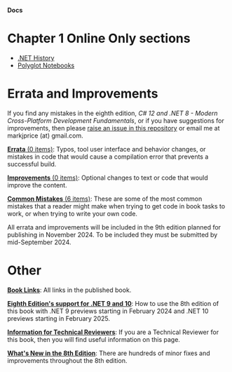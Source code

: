 **Docs**

# Chapter 1 Online Only sections

- [.NET History](ch01-dotnet-history.md)
- [Polyglot Notebooks](ch01-polyglot-notebooks.md)

# Errata and Improvements

If you find any mistakes in the eighth edition, *C# 12 and .NET 8 - Modern Cross-Platform Development Fundamentals*, or if you have suggestions for improvements, then please [raise an issue in this repository](https://github.com/markjprice/cs12dotnet8/issues) or email me at markjprice (at) gmail.com.

[**Errata** (0 items)](errata/errata.md): Typos, tool user interface and behavior changes, or mistakes in code that would cause a compilation error that prevents a successful build.

[**Improvements** (0 items)](errata/improvements.md): Optional changes to text or code that would improve the content.

[**Common Mistakes** (6 items)](errata/common-mistakes.md): These are some of the most common mistakes that a reader might make when trying to get code in book tasks to work, or when trying to write your own code. 

All errata and improvements will be included in the 9th edition planned for publishing in November 2024. To be included they must be submitted by mid-September 2024.

# Other

[**Book Links**](book-links.md): All links in the published book.

[**Eighth Edition's support for .NET 9 and 10**](dotnet9.md): How to use the 8th edition of this book with .NET 9 previews starting in February 2024 and .NET 10 previews starting in February 2025.

[**Information for Technical Reviewers**](reviewers.md): If you are a Technical Reviewer for this book, then you will find useful information on this page.

[**What's New in the 8th Edition**](whats-new-in-book.md): There are hundreds of minor fixes and improvements throughout the 8th edition.

